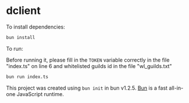 # dclient

To install dependencies:

```bash
bun install
```

To run:

Before running it, please fill in the `TOKEN` variable correctly in the file "index.ts" on line 6 and whitelisted guilds id in the file "wl_guilds.txt"

```bash
bun run index.ts
```

This project was created using `bun init` in bun v1.2.5. [Bun](https://bun.sh) is a fast all-in-one JavaScript runtime.
